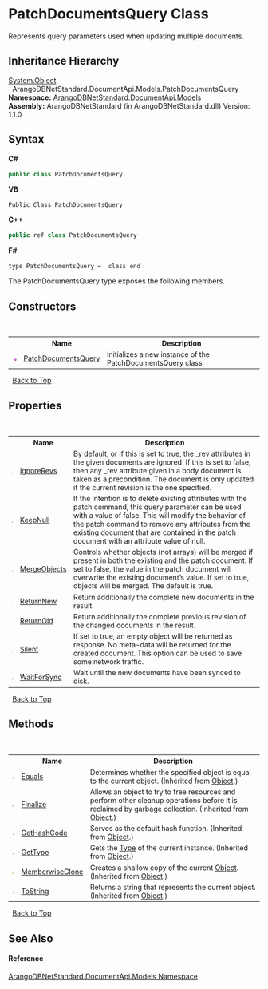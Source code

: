# PatchDocumentsQuery Class
 

Represents query parameters used when updating multiple documents.


## Inheritance Hierarchy
<a href="https://docs.microsoft.com/dotnet/api/system.object" target="_blank" rel="noopener noreferrer">System.Object</a><br />&nbsp;&nbsp;ArangoDBNetStandard.DocumentApi.Models.PatchDocumentsQuery<br />
**Namespace:**&nbsp;<a href="81a73561-cfc6-64b8-9923-29f0333f4867">ArangoDBNetStandard.DocumentApi.Models</a><br />**Assembly:**&nbsp;ArangoDBNetStandard (in ArangoDBNetStandard.dll) Version: 1.1.0

## Syntax

**C#**<br />
``` C#
public class PatchDocumentsQuery
```

**VB**<br />
``` VB
Public Class PatchDocumentsQuery
```

**C++**<br />
``` C++
public ref class PatchDocumentsQuery
```

**F#**<br />
``` F#
type PatchDocumentsQuery =  class end
```

The PatchDocumentsQuery type exposes the following members.


## Constructors
&nbsp;<table><tr><th></th><th>Name</th><th>Description</th></tr><tr><td>![Public method](media/pubmethod.gif "Public method")</td><td><a href="02e68b7e-7e8c-4c2b-ba5f-8115ade03a9f">PatchDocumentsQuery</a></td><td>
Initializes a new instance of the PatchDocumentsQuery class</td></tr></table>&nbsp;
<a href="#patchdocumentsquery-class">Back to Top</a>

## Properties
&nbsp;<table><tr><th></th><th>Name</th><th>Description</th></tr><tr><td>![Public property](media/pubproperty.gif "Public property")</td><td><a href="ca8180c2-8cf9-6163-c469-c7efa769dfdd">IgnoreRevs</a></td><td>
By default, or if this is set to true, the _rev attributes in the given documents are ignored. If this is set to false, then any _rev attribute given in a body document is taken as a precondition. The document is only updated if the current revision is the one specified.</td></tr><tr><td>![Public property](media/pubproperty.gif "Public property")</td><td><a href="00eadb9a-9407-37e8-9570-1e00d6090dbe">KeepNull</a></td><td>
If the intention is to delete existing attributes with the patch command, this query parameter can be used with a value of false. This will modify the behavior of the patch command to remove any attributes from the existing document that are contained in the patch document with an attribute value of null.</td></tr><tr><td>![Public property](media/pubproperty.gif "Public property")</td><td><a href="f7649fe9-aea6-8a88-3951-06b378aa8a3a">MergeObjects</a></td><td>
Controls whether objects (not arrays) will be merged if present in both the existing and the patch document. If set to false, the value in the patch document will overwrite the existing document’s value. If set to true, objects will be merged. The default is true.</td></tr><tr><td>![Public property](media/pubproperty.gif "Public property")</td><td><a href="0e39ef47-ddf9-8db7-0e2f-073b691af703">ReturnNew</a></td><td>
Return additionally the complete new documents in the result.</td></tr><tr><td>![Public property](media/pubproperty.gif "Public property")</td><td><a href="0f2b8312-e369-7650-a810-70261227675d">ReturnOld</a></td><td>
Return additionally the complete previous revision of the changed documents in the result.</td></tr><tr><td>![Public property](media/pubproperty.gif "Public property")</td><td><a href="fdcb7e42-74c3-4c57-7eda-b4cf84f8a38b">Silent</a></td><td>
If set to true, an empty object will be returned as response. No meta-data will be returned for the created document. This option can be used to save some network traffic.</td></tr><tr><td>![Public property](media/pubproperty.gif "Public property")</td><td><a href="a37cf47e-8612-43fc-31e3-16b68d46fafd">WaitForSync</a></td><td>
Wait until the new documents have been synced to disk.</td></tr></table>&nbsp;
<a href="#patchdocumentsquery-class">Back to Top</a>

## Methods
&nbsp;<table><tr><th></th><th>Name</th><th>Description</th></tr><tr><td>![Public method](media/pubmethod.gif "Public method")</td><td><a href="https://docs.microsoft.com/dotnet/api/system.object.equals#system-object-equals(system-object)" target="_blank" rel="noopener noreferrer">Equals</a></td><td>
Determines whether the specified object is equal to the current object.
 (Inherited from <a href="https://docs.microsoft.com/dotnet/api/system.object" target="_blank" rel="noopener noreferrer">Object</a>.)</td></tr><tr><td>![Protected method](media/protmethod.gif "Protected method")</td><td><a href="https://docs.microsoft.com/dotnet/api/system.object.finalize#system-object-finalize" target="_blank" rel="noopener noreferrer">Finalize</a></td><td>
Allows an object to try to free resources and perform other cleanup operations before it is reclaimed by garbage collection.
 (Inherited from <a href="https://docs.microsoft.com/dotnet/api/system.object" target="_blank" rel="noopener noreferrer">Object</a>.)</td></tr><tr><td>![Public method](media/pubmethod.gif "Public method")</td><td><a href="https://docs.microsoft.com/dotnet/api/system.object.gethashcode#system-object-gethashcode" target="_blank" rel="noopener noreferrer">GetHashCode</a></td><td>
Serves as the default hash function.
 (Inherited from <a href="https://docs.microsoft.com/dotnet/api/system.object" target="_blank" rel="noopener noreferrer">Object</a>.)</td></tr><tr><td>![Public method](media/pubmethod.gif "Public method")</td><td><a href="https://docs.microsoft.com/dotnet/api/system.object.gettype#system-object-gettype" target="_blank" rel="noopener noreferrer">GetType</a></td><td>
Gets the <a href="https://docs.microsoft.com/dotnet/api/system.type" target="_blank" rel="noopener noreferrer">Type</a> of the current instance.
 (Inherited from <a href="https://docs.microsoft.com/dotnet/api/system.object" target="_blank" rel="noopener noreferrer">Object</a>.)</td></tr><tr><td>![Protected method](media/protmethod.gif "Protected method")</td><td><a href="https://docs.microsoft.com/dotnet/api/system.object.memberwiseclone#system-object-memberwiseclone" target="_blank" rel="noopener noreferrer">MemberwiseClone</a></td><td>
Creates a shallow copy of the current <a href="https://docs.microsoft.com/dotnet/api/system.object" target="_blank" rel="noopener noreferrer">Object</a>.
 (Inherited from <a href="https://docs.microsoft.com/dotnet/api/system.object" target="_blank" rel="noopener noreferrer">Object</a>.)</td></tr><tr><td>![Public method](media/pubmethod.gif "Public method")</td><td><a href="https://docs.microsoft.com/dotnet/api/system.object.tostring#system-object-tostring" target="_blank" rel="noopener noreferrer">ToString</a></td><td>
Returns a string that represents the current object.
 (Inherited from <a href="https://docs.microsoft.com/dotnet/api/system.object" target="_blank" rel="noopener noreferrer">Object</a>.)</td></tr></table>&nbsp;
<a href="#patchdocumentsquery-class">Back to Top</a>

## See Also


#### Reference
<a href="81a73561-cfc6-64b8-9923-29f0333f4867">ArangoDBNetStandard.DocumentApi.Models Namespace</a><br />